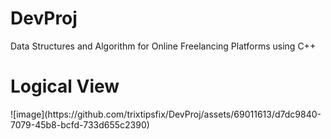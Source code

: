 # DevProj
Data Structures and Algorithm for Online Freelancing Platforms using C++ 
<h1>Logical View</h1>
![image](https://github.com/trixtipsfix/DevProj/assets/69011613/d7dc9840-7079-45b8-bcfd-733d655c2390)
